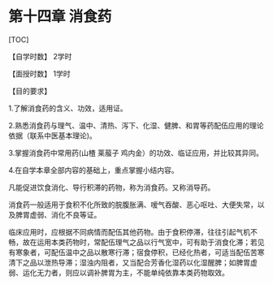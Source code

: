 # 第十四章   消食药

[TOC]

【自学时数】   2学时
    

【面授时数】   1学时
    

【目的要求】
     

1.了解消食药的含义、功效，适用证。
    

2.熟悉消食药与理气、温中、清热、泻下、化湿、健脾、和胃等药配伍应用的理论依据（联系中医基本理论)。
     

3.掌握消食药中常用药(山楂 莱菔子 鸡内金）的功效、临证应用，并比较其异同。
    

4.在自学本章全部内容的基础上，重点掌握小结内容。

凡能促进饮食消化、导行积滞的药物，称为消食药。又称消导药。
     

消食药一般适用于食积不化所致的脘腹胀满、嗳气吞酸、恶心呕吐、大便失常，以及脾胃虚弱、消化不良等证。
     

临床应用时，应根据不同病情而配伍其他药物。由于食积停滞，往往引起气机不畅，故在运用本类药物时，常配伍理气之品以行气宽中，可有助于消食化滞；若见有寒象者，可配伍温中之品以散寒行滞；宿食停积，已经化热者，可适当配伍苦寒清下之品以泄热导滞；湿浊内阻者，又当配合芳香化湿药以化湿醒脾；如脾胃虚弱、运化无力者，则应以调补脾胃为主，不能单纯依靠本类药物取效。

 

